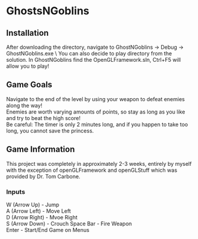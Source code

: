 # GhostsNGoblins

## Installation
After downloading the directory, navigate to GhostNGoblins -> Debug -> GhostNGoblins.exe \ 
You can also decide to play directory from the solution. In GhostNGoblins find the OpenGLFramework.sln, Ctrl+F5 will allow you to play!

## Game Goals
Navigate to the end of the level by using your weapon to defeat enemies along the way! \
Enemies are worth varying amounts of points, so stay as long as you like and try to beat the high score! \
Be careful: The timer is only 2 minutes long, and if you happen to take too long, you cannot save the princess.

## Game Information
This project was completely in approximately 2-3 weeks, entirely by myself with the exception of openGLFramework and openGLStuff which was provided by Dr. Tom Carbone.

### Inputs
W (Arrow Up) - Jump \
A (Arrow Left) - Move Left \
D (Arrow Right) - Mvoe Right \
S (Arrow Down) - Crouch
Space Bar - Fire Weapon \
Enter - Start/End Game on Menus
